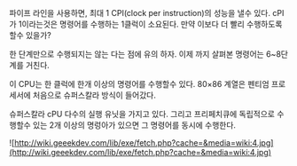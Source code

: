 파이프 라인을 사용하면, 최대 1 CPI(clock per instruction)의 성능을 낼수 있다. cPI가 1이라는것은 명령어를 수행하는 1클럭이 
소요된다. 만약 이보다 더 빨리 수행하도록 할수 있을가?

한 단계만으로 수행되지는 않는 다는 점에 유의 하자. 이제 까지 살펴본 명령어는 6~8단계를 거친다. 

이 CPU는 한 클럭에 한개 이상의 명령어를 수행할수 있다. 80×86 계열은 펜티엄 프로세서에 처음으로 슈퍼스칼라 방식이 들어갔다.

슈퍼스칼라 cPU 다수의 실행 유닛을 가지고 있다. 그리고 프리페치큐에 독립적으로 수행할수 있는 2개 이상의 명렁아가 있으면 그 
명령어를 동시에 수행한다.

![http://wiki.geeekdev.com/lib/exe/fetch.php?cache=&media=wiki:4.jpg](http://wiki.geeekdev.com/lib/exe/fetch.php?cache=&media=wiki:4.jpg)

